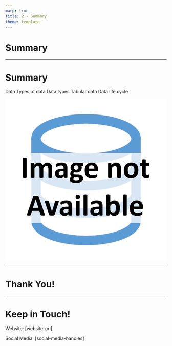 ```yaml
---
marp: true
title: 2 - Summary
theme: template
---
```


<!-- _class: title-only -->

# Summary

---

<!-- _class: title-two-content-left -->

# Summary

Data
Types of data
Data types
Tabular data
Data life cycle

![image An icon of a database in a flat minimalist style](images/placeholder.png)

---

<!-- _class: title-only -->

# Thank You!

---

<!-- _class: title-only -->

# Keep in Touch!

Website: [website-url]

Social Media: [social-media-handles]